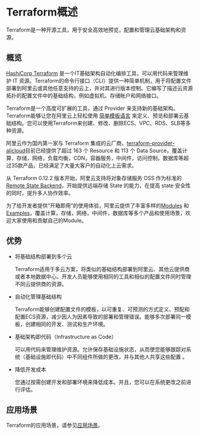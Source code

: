 # Terraform概述

Terraform是一种开源工具，用于安全高效地预览，配置和管理云基础架构和资源。

## 概览

[HashiCorp Terraform](https://www.terraform.io/?spm=a2c4g.11186623.2.11.55e267a38YzsUB) 是一个IT基础架构自动化编排工具，可以用代码来管理维护 IT 资源。Terraform的命令行接口（CLI）提供一种简单机制，用于将配置文件部署到阿里云或其他任意支持的云上，并对其进行版本控制。它编写了描述云资源拓扑的配置文件中的基础结构，例如虚拟机、存储帐户和网络接口。

Terraform是一个高度可扩展的工具，通过 Provider 来支持新的基础架构。Terraform能够让您在阿里云上轻松使用 [简单模板语言](https://www.terraform.io/docs/configuration/syntax.html) 来定义、预览和部署云基础结构。您可以使用Terraform来创建、修改、删除ECS、VPC、RDS、SLB等多种资源。

阿里云作为国内第一家与 Terraform 集成的云厂商，[terraform-provider-alicloud](https://www.terraform.io/docs/providers/alicloud/index.html)目前已经提供了超过 163 个 Resource 和 113 个 Data Source，覆盖计算，存储，网络，负载均衡，CDN，容器服务，中间件，访问控制，数据库等超过35款产品，已经满足了大量大客户的自动化上云需求。

从 Terraform 0.12.2 版本开始，阿里云支持将对象存储服务 OSS 作为标准的[Remote State Backend](https://www.terraform.io/docs/backends/types/oss.html)，开始提供远端存储 State 的能力，在提高 state 安全性的同时，提升多人协作效率。

为了给开发者提供“开箱即用”的使用体验，阿里云提供了丰富多样的[Modules](https://registry.terraform.io/browse/modules?provider=alicloud) 和[Examples](https://github.com/terraform-providers/terraform-provider-alicloud/tree/master/examples)，覆盖计算，存储，网络，中间件，数据库等多个产品和使用场景，欢迎大家使用和贡献自己的Module。

## 优势

-   将基础结构部署到多个云

    Terraform适用于多云方案，将类似的基础结构部署到阿里云、其他云提供商或者本地数据中心。开发人员能够使用相同的工具和相似的配置文件同时管理不同云提供商的资源。

-   自动化管理基础结构

    Terraform能够创建配置文件的模板，以可重复、可预测的方式定义、预配和配置ECS资源，减少因人为因素导致的部署和管理错误。能够多次部署同一模板，创建相同的开发、测试和生产环境。

-   基础架构即代码（Infrastructure as Code）

    可以用代码来管理维护资源。允许保存基础设施状态，从而使您能够跟踪对系统（基础设施即代码）中不同组件所做的更改，并与其他人共享这些配置 。

-   降低开发成本

    您通过按需创建开发和部署环境来降低成本。并且，您可以在系统更改之前进行评估。


## 应用场景

Terraform的应用场景，请参见[应用场景]()。

